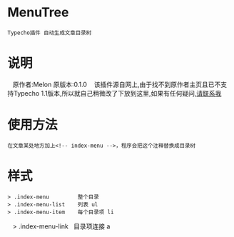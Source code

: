 # MenuTree
    Typecho插件 自动生成文章目录树 
# 说明
    原作者:Melon 原版本:0.1.0
    该插件源自网上,由于找不到原作者主页且已不支持Typecho 1.1版本,所以就自己稍微改了下放到这里,如果有任何疑问,[请联系我](http://blog.ranoff.cn)
# 使用方法
    在文章某处地方加上<!-- index-menu -->，程序会把这个注释替换成目录树
# 样式
    > .index-menu         整个目录
    > .index-menu-list    列表 ul
    > .index-menu-item    每个目录项 li
    > .index-menu-link    目录项连接 a
